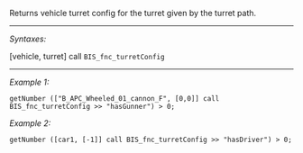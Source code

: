 Returns vehicle turret config for the turret given by the turret path.


---
*Syntaxes:*

[vehicle, turret] call `BIS_fnc_turretConfig`

---
*Example 1:*

```sqf
getNumber (["B_APC_Wheeled_01_cannon_F", [0,0]] call BIS_fnc_turretConfig >> "hasGunner") > 0;
```

*Example 2:*

```sqf
getNumber ([car1, [-1]] call BIS_fnc_turretConfig >> "hasDriver") > 0;
```
